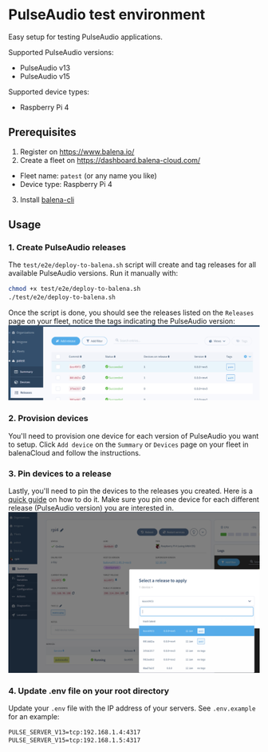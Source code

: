 # PulseAudio test environment

Easy setup for testing PulseAudio applications.

Supported PulseAudio versions:
- PulseAudio v13
- PulseAudio v15

Supported device types:
- Raspberry Pi 4

## Prerequisites

1. Register on https://www.balena.io/
2. Create a fleet on https://dashboard.balena-cloud.com/
  - Fleet name: `patest` (or any name you like)
  - Device type: Raspberry Pi 4
3. Install [balena-cli](https://github.com/balena-io/balena-cli/blob/master/INSTALL.md)

## Usage
### 1. Create PulseAudio releases

The `test/e2e/deploy-to-balena.sh` script will create and tag releases for all available PulseAudio versions. Run it manually with:

```bash
chmod +x test/e2e/deploy-to-balena.sh
./test/e2e/deploy-to-balena.sh
```

Once the script is done, you should see the releases listed on the `Releases` page on your fleet, notice the tags indicating the PulseAudio version:
![](../assets/releases.png)

### 2. Provision devices

You'll need to provision one device for each version of PulseAudio you want to setup. Click `Add device` on the `Summary` or `Devices` page on your fleet in balenaCloud and follow the instructions.

### 3. Pin devices to a release

Lastly, you'll need to pin the devices to the releases you created. Here is a [quick guide](https://www.balena.io/docs/learn/deploy/release-strategy/release-policy/#pin-device-to-a-release) on how to do it. Make sure you pin one device for each different release (PulseAudio version) you are interested in.
![](../assets/pin.png)

### 4. Update .env file on your root directory

Update your `.env` file with the IP address of your servers. See `.env.example` for an example:

```
PULSE_SERVER_V13=tcp:192.168.1.4:4317
PULSE_SERVER_V15=tcp:192.168.1.5:4317
```


